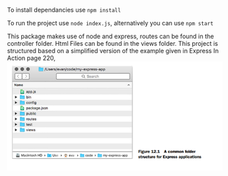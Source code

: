 To install dependancies use `npm install`

To run the project use `node index.js`, alternatively you can use `npm start`

This package makes use of node and express, routes can be found in the controller folder. Html Files can be found in the views folder.
This project is structured based on a simplified version of the example given in Express In Action page 220, 
![example folder structure](image.png)
